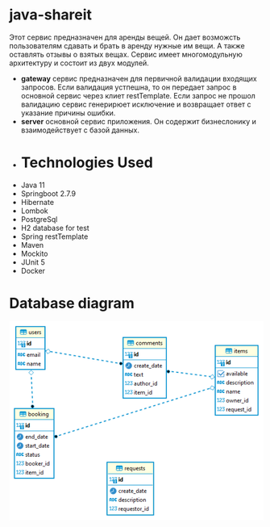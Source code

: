 # java-shareit
Этот сервис предназначен для аренды вещей. Он дает возможсть пользователям сдавать и брать в аренду нужные им вещи. А также оставлять отзывы о взятых вещах. Сервис имеет многомодульную архитектуру и состоит из двух модулей.
* **gateway** сервис предназначен для первичной валидации входящих запросов. Если валидация устпешна, то он передает запрос в основной сервис через клиет restTemplate. Если запрос не прошол валидацию сервис генерирюет исключение и возвращает ответ с указание причины ошибки.
* **server** основной сервис приложения. Он содержит бизнеслонику и взаимодействует с базой данных.
* # Technologies Used
* Java 11
* Springboot 2.7.9
* Hibernate
* Lombok
* PostgreSql
* H2 database for test
* Spring restTemplate
* Maven
* Mockito
* JUnit 5
* Docker
# Database diagram
![database diagram](https://github.com/Fenris06/java-shareit/blob/main/shareit%20-%20public.png)
